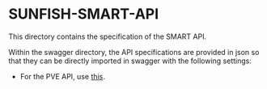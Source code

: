# SUNFISH-SMART-API

This directory contains the specification of the SMART API.

Within the swagger directory, the API specifications are provided in json so that they can be directly imported in swagger with the following settings:

* For the PVE API, use [this](http://editor.swagger.io/#/?import=https://raw.githubusercontent.com/sunfish-prj/SUNFISH-Platform-API/master/SMARTAPI/swagger/PVE.json).
